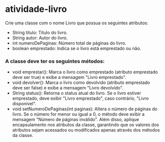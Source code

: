 # atividade-livro
Crie uma classe com o nome Livro que possua os seguintes atributos:
* String titulo: Título do livro.
* String autor: Autor do livro.
* int numeroDePaginas: Número total de páginas do livro.
* boolean emprestado: Indica se o livro está emprestado ou não.
### A classe deve ter os seguintes métodos:
* void emprestar(): Marca o livro como emprestado (atributo emprestado deve ser true) e exibe a mensagem "Livro emprestado".
* void devolver(): Marca o livro como devolvido (atributo emprestado deve ser false) e exibe a mensagem "Livro devolvido".
* String status(): Retorna o status atual do livro. Se o livro estiver emprestado, deve exibir "Livro emprestado", caso contrário, "Livro disponível".
* void setNumeroDePaginas(int paginas): Altera o número de páginas do livro. Se o número for menor ou igual a 0, o método deve exibir a mensagem "Número de páginas inválido".
Além disso, aplique encapsulamento nos atributos da classe, garantindo que os valores dos atributos sejam acessados ou modificados apenas através dos métodos da classe.
